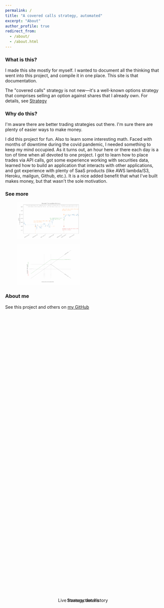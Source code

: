 ```yaml
---
permalink: /
title: "A covered calls strategy, automated"
excerpt: "About"
author_profile: true
redirect_from: 
  - /about/
  - /about.html
---
```



### What is this?
I made this site mostly for myself.  I wanted to document all the thinking that went into this project, and compile it in one place.  This site is that documentation.

The "covered calls" strategy is not new—it's a well-known options strategy that comprises selling an option against shares that I already own.  For details, see [Strategy](https://arkm97.github.io/covered-calls/strategy-details/)

### Why do this?
I'm aware there are better trading strategies out there.  I'm sure there are plenty of easier ways to make money.

I did this project for fun.  Also to learn some interesting math.  Faced with months of downtime during the covid pandemic, I needed something to keep my mind occupied.  As it turns out, an hour here or there each day is a ton of time when all devoted to one project.  I got to learn how to place trades via API calls, got some experience working with securities data, learned how to build an application that interacts with other applications, and got experience with plenty of SaaS products (like AWS lambda/S3, Heroku, mailgun, Github, etc.).  It is a nice added benefit that what I've built makes money, but that wasn't the sole motivation.

### See more
<figure class="half">
    <a href="https://arkm97.github.io/covered-calls/strategy-performance/"><img style="width:200px; opacity:.5" src="../images/transaction_history.png"></a>
    <div style="position: absolute; top: 50%; left: 50%; transform: translate(-50%, -50%);">Live transasction history</div>
</figure>
<figure class="half">
    <a href="https://arkm97.github.io/covered-calls/strategy-details/"><img style="width:200px; opacity:.5" src="../images/covered_call_payoff.pdf"></a>
    <div style="position: absolute; top: 50%; left: 50%; transform: translate(-50%, -50%);">Strategy details</div>
</figure>


  

### About me
See this project and others on [my GitHub](https://github.com/arkm97)
